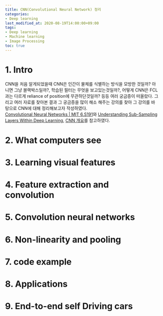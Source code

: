```yaml
---
title: CNN(Convolutional Neural Network) 정리
categories:
- Deep learning
last_modified_at: 2020-08-19T14:00:00+09:00
tags:
- Deep learning
- Machine learning
- Image Processing
toc: true
---
```

# 1. Intro
CNN을 처음 알게되었을때 CNN은 인간이 물체를 식별하는 방식을 모방한 것일까? 아니면 그냥 블랙박스일까?, 학습된 필터는 무엇을 보고있는것일까?, 어떻게 CNN은 FCL과는 다르게 reliance of position에 무관하단것일까? 등등 여러 궁금증이 떠올랐다. 그리고 여러 자료를 찾아본 결과 그 궁금증을 많이 해소 해주는 강의를 찾아 그 강의를 바탕으로 CNN에 대해 정리해보고자 작성하였다.  
[Convolutional Neural Networks | MIT 6.S191](https://www.youtube.com/watch?time_continue=1&v=iaSUYvmCekI&feature=emb_title)와
[ Understanding Sub-Sampling Layers Within Deep Learning](https://towardsdatascience.com/you-should-understand-sub-sampling-layers-within-deep-learning-b51016acd551), [CNN 개요](https://blog.naver.com/laonple/220587920012)를 참고하였다.
# 2. What computers see


# 3. Learning visual features


# 4. Feature extraction and convolution


# 5. Convolution neural networks


# 6. Non-linearity and pooling


# 7. code example


# 8. Applications


# 9. End-to-end self Driving cars
